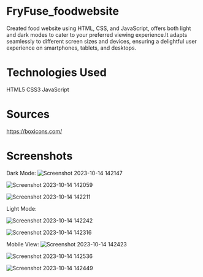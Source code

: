 # FryFuse_foodwebsite
Created food website using HTML, CSS, and JavaScript, offers both light and dark modes to cater to your preferred viewing experience.It adapts seamlessly to different screen sizes and devices, ensuring a delightful user experience on smartphones, tablets, and desktops.

# Technologies Used
HTML5 CSS3 JavaScript

# Sources
https://boxicons.com/
# Screenshots
Dark Mode:
![Screenshot 2023-10-14 142147](https://github.com/surajnimbalkar07/FryFuse_foodwebsite/assets/136218136/5f0b4a92-ebe0-426a-a9b4-28b25b48a4cc)

![Screenshot 2023-10-14 142059](https://github.com/surajnimbalkar07/FryFuse_foodwebsite/assets/136218136/e053d9f7-b5b3-40de-9216-578c15139e9a)

![Screenshot 2023-10-14 142211](https://github.com/surajnimbalkar07/FryFuse_foodwebsite/assets/136218136/1f15d387-b6ec-40c5-9035-b24768d5d454)

Light Mode:

![Screenshot 2023-10-14 142242](https://github.com/surajnimbalkar07/FryFuse_foodwebsite/assets/136218136/90152cd8-e14d-4e3e-9803-fa505938e52d)

![Screenshot 2023-10-14 142316](https://github.com/surajnimbalkar07/FryFuse_foodwebsite/assets/136218136/33249520-754f-4eed-a3f7-ace535f32029)

Mobile View:
![Screenshot 2023-10-14 142423](https://github.com/surajnimbalkar07/FryFuse_foodwebsite/assets/136218136/5935ed4d-0c27-4422-8070-f4aae8ccb0cc)

![Screenshot 2023-10-14 142536](https://github.com/surajnimbalkar07/FryFuse_foodwebsite/assets/136218136/56b21d22-2951-4a84-a1f9-66f4207181aa)

![Screenshot 2023-10-14 142449](https://github.com/surajnimbalkar07/FryFuse_foodwebsite/assets/136218136/c25f65cc-247b-471e-8077-04b231e01471)
